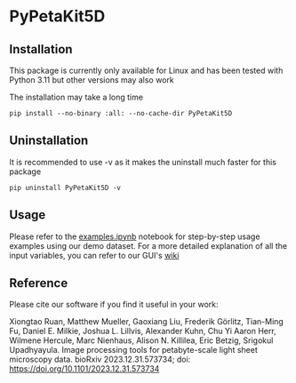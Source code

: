 # PyPetaKit5D

## Installation

This package is currently only available for Linux and has been tested with Python 3.11 but other versions may also work

The installation may take a long time
````
pip install --no-binary :all: --no-cache-dir PyPetaKit5D
````

## Uninstallation

It is recommended to use -v as it makes the uninstall much faster for this package
````
pip uninstall PyPetaKit5D -v
````

## Usage

Please refer to the [examples.ipynb](https://github.com/abcucberkeley/PyPetaKit5D/blob/main/examples.ipynb) notebook for step-by-step usage examples using our demo dataset. For a more detailed explanation of all the input variables, you can refer to our GUI's [wiki](https://github.com/abcucberkeley/PetaKit5D-GUI/wiki)

## Reference

Please cite our software if you find it useful in your work:

Xiongtao Ruan, Matthew Mueller, Gaoxiang Liu, Frederik Görlitz, Tian-Ming Fu, Daniel E. Milkie, Joshua L. Lillvis, Alexander Kuhn, Chu Yi Aaron Herr, Wilmene Hercule, Marc Nienhaus, Alison N. Killilea, Eric Betzig, Srigokul Upadhyayula. Image processing tools for petabyte-scale light sheet microscopy data. bioRxiv 2023.12.31.573734; doi: https://doi.org/10.1101/2023.12.31.573734
